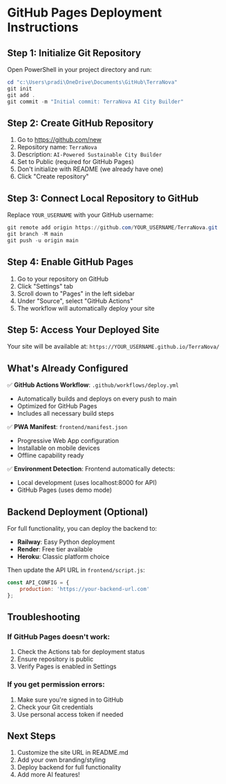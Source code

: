 # GitHub Pages Deployment Instructions

## Step 1: Initialize Git Repository
Open PowerShell in your project directory and run:

```powershell
cd "c:\Users\pradi\OneDrive\Documents\GitHub\TerraNova"
git init
git add .
git commit -m "Initial commit: TerraNova AI City Builder"
```

## Step 2: Create GitHub Repository
1. Go to https://github.com/new
2. Repository name: `TerraNova`
3. Description: `AI-Powered Sustainable City Builder`
4. Set to Public (required for GitHub Pages)
5. Don't initialize with README (we already have one)
6. Click "Create repository"

## Step 3: Connect Local Repository to GitHub
Replace `YOUR_USERNAME` with your GitHub username:

```powershell
git remote add origin https://github.com/YOUR_USERNAME/TerraNova.git
git branch -M main
git push -u origin main
```

## Step 4: Enable GitHub Pages
1. Go to your repository on GitHub
2. Click "Settings" tab
3. Scroll down to "Pages" in the left sidebar
4. Under "Source", select "GitHub Actions"
5. The workflow will automatically deploy your site

## Step 5: Access Your Deployed Site
Your site will be available at:
`https://YOUR_USERNAME.github.io/TerraNova/`

## What's Already Configured

✅ **GitHub Actions Workflow**: `.github/workflows/deploy.yml`
- Automatically builds and deploys on every push to main
- Optimized for GitHub Pages
- Includes all necessary build steps

✅ **PWA Manifest**: `frontend/manifest.json`
- Progressive Web App configuration
- Installable on mobile devices
- Offline capability ready

✅ **Environment Detection**: Frontend automatically detects:
- Local development (uses localhost:8000 for API)
- GitHub Pages (uses demo mode)

## Backend Deployment (Optional)
For full functionality, you can deploy the backend to:
- **Railway**: Easy Python deployment
- **Render**: Free tier available
- **Heroku**: Classic platform choice

Then update the API URL in `frontend/script.js`:
```javascript
const API_CONFIG = {
    production: 'https://your-backend-url.com'
};
```

## Troubleshooting

### If GitHub Pages doesn't work:
1. Check the Actions tab for deployment status
2. Ensure repository is public
3. Verify Pages is enabled in Settings

### If you get permission errors:
1. Make sure you're signed in to GitHub
2. Check your Git credentials
3. Use personal access token if needed

## Next Steps
1. Customize the site URL in README.md
2. Add your own branding/styling
3. Deploy backend for full functionality
4. Add more AI features!
